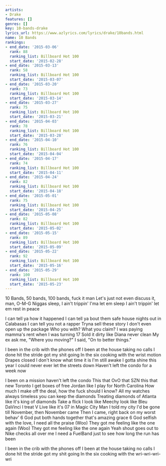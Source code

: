 ```yaml
---
artists:
- Drake
features: []
genres: []
key: 10-bands-drake
lyrics_url: https://www.azlyrics.com/lyrics/drake/10bands.html
name: 10 Bands
rankings:
- end_date: '2015-03-06'
  rank: 88
  ranking_list: Billboard Hot 100
  start_date: '2015-02-28'
- end_date: '2015-03-13'
  rank: 58
  ranking_list: Billboard Hot 100
  start_date: '2015-03-07'
- end_date: '2015-03-20'
  rank: 73
  ranking_list: Billboard Hot 100
  start_date: '2015-03-14'
- end_date: '2015-03-27'
  rank: 75
  ranking_list: Billboard Hot 100
  start_date: '2015-03-21'
- end_date: '2015-04-03'
  rank: 78
  ranking_list: Billboard Hot 100
  start_date: '2015-03-28'
- end_date: '2015-04-10'
  rank: 76
  ranking_list: Billboard Hot 100
  start_date: '2015-04-04'
- end_date: '2015-04-17'
  rank: 74
  ranking_list: Billboard Hot 100
  start_date: '2015-04-11'
- end_date: '2015-04-24'
  rank: 82
  ranking_list: Billboard Hot 100
  start_date: '2015-04-18'
- end_date: '2015-05-01'
  rank: 75
  ranking_list: Billboard Hot 100
  start_date: '2015-04-25'
- end_date: '2015-05-08'
  rank: 82
  ranking_list: Billboard Hot 100
  start_date: '2015-05-02'
- end_date: '2015-05-15'
  rank: 89
  ranking_list: Billboard Hot 100
  start_date: '2015-05-09'
- end_date: '2015-05-22'
  rank: 92
  ranking_list: Billboard Hot 100
  start_date: '2015-05-16'
- end_date: '2015-05-29'
  rank: 100
  ranking_list: Billboard Hot 100
  start_date: '2015-05-23'
---
```



10 Bands, 50 bands, 100 bands, fuck it man
Let's just not even discuss it, man, O-M-G
Niggas sleep, I ain't trippin' I'ma let em sleep
I ain't trippin' let em rest in peace

I can tell ya how it happened
I can tell ya bout them safe house nights out in Calabasas
I can tell you not a rapper
Tryna sell these story I don't even open up the package
Who you with? What you claim?
I was paying mamma's rent when I was turning 17
Sold it dirty like Diana never clean
My ex ask me, "Where you moving?" I said, "On to better things."



I been in the crib with the phones off
I been at the house taking no calls
I done hit the stride got my shit going
In the six cooking with the wrist motion
Drapes closed I don't know what time it is
I'm still awake I gotta shine this year
I could never ever let the streets down
Haven't left the condo for a week now



I been on a mission haven't left the condo
This that OvO that SZN this that new Toronto
I get boxes of free Jordan like I play for North Carolina
How much I make off the deal, how the fuck should I know?
All my watches always timeless you can keep the diamonds
Treating diamonds of Atlanta like it's king of diamonds
Take a flick I look like Meechy look like Bleu DaVinci
I treat V Live like it's 07 in Magic City
Man I told my city I'd be gone till November, then November came
Then I came, right back on my worst behav'
6 God put both hands together that's amazing grace
6 God selfish with the love, I need all the praise
(Woo)
They got me feeling like the one again
(Woo)
They got me feeling like the one again
Yeah shout goes out to Nike checks all over me
I need a FuelBand just to see how long the run has been



I been in the crib with the phones off
I been at the house taking no calls
I done hit the stride got my shit going
In the six cooking with the wri-wri-wri-wri



